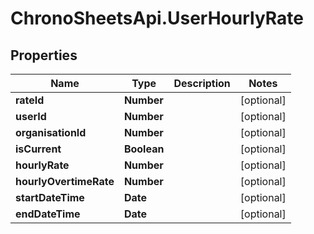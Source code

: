 # ChronoSheetsApi.UserHourlyRate

## Properties

Name | Type | Description | Notes
------------ | ------------- | ------------- | -------------
**rateId** | **Number** |  | [optional] 
**userId** | **Number** |  | [optional] 
**organisationId** | **Number** |  | [optional] 
**isCurrent** | **Boolean** |  | [optional] 
**hourlyRate** | **Number** |  | [optional] 
**hourlyOvertimeRate** | **Number** |  | [optional] 
**startDateTime** | **Date** |  | [optional] 
**endDateTime** | **Date** |  | [optional] 


